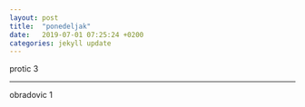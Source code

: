 ```yaml
---
layout: post
title:  "ponedeljak"
date:   2019-07-01 07:25:24 +0200
categories: jekyll update
---
```



protic 3  

***

obradovic 1  
